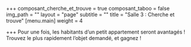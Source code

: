 +++
composant_cherche_et_trouve = true
composant_taboo = false
img_path = ""
layout = "page"
subtitle = ""
title = "Salle 3 : Cherche et trouve"
[menu.main]
weight = 4

+++
Pour une fois, les habitants d’un petit appartement seront avantagés ! Trouvez le plus rapidement l’objet demandé, et gagnez !